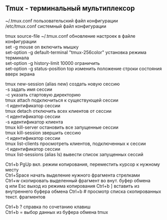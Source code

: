 ## Tmux - терминальный мультиплексор   
~/.tmux.conf     пользовательский файл конфигурации  
/etc/tmux.conf   системный файл конфигурации  

tmux source-file ~/.tmux.conf обновление настроек в файле конфигурации  
set -g mouse on включить мышку  
set-option -g default-terminal "tmux-256color" установка режима терминала  
set-option -g history-limit 10000 ограничить   
set-option -g status-position top изменить положение строки состояния вверх экрана  

tmux new-session (alias new)  создать новую сессию  
        -s задать имя сессии  
        -с указать стартовую директорию   
tmux attach       подключиться к существующей сессии  
        -t идентификатор сессии  
tmux detach       отключить всех клиентов от сессии  
        -t идентификатор сессии  
        -s идентификатор клиента  
tmux kill-server остановить все запущенные сессии  
tmux kill-session звершить сессию   
        -t идентификатор сессии  
tmux list-clients просмотреть клиентов, подключенных к сессии  
        -t идентификатор сессии  
tmux list-sessions (alias ls) вывести список запущенных сессий  

Ctrl+b PgUp  вкл. режим копирования, переместить курсор к нужному месту  
Ctrl+Space   начать выделение нужного фрагмента стрелками  
Ctrl+w       скопировать выделенный фрагмент во внут. буфер обмена  
q или Esc    выход из режима копирования 
Ctrl+b ]     вставить из внутреннего буфера обмена 
Ctrl+b #     просмотр списка скопированных текст. фрагментов 

Ctrl+b ?     справка по сочетанию клавиш  
Ctrl+b =     выбор данных из буфера обмена tmux
 
